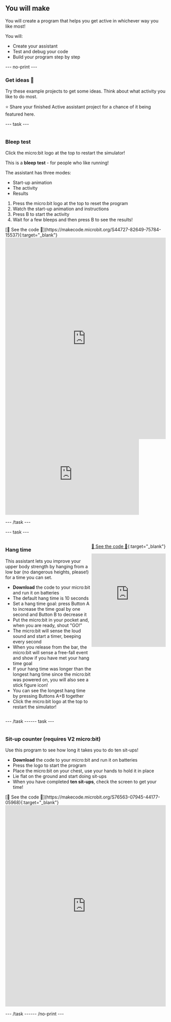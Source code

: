 ## You will make

You will create a program that helps you get active in whichever way you like most!

You will:
+ Create your assistant
+ Test and debug your code
+ Build your program step by step

--- no-print --- 

### Get ideas 💭   

Try these example projects to get some ideas. Think about what activity you like to do most.

⭐ Share your finished Active assistant project for a chance of it being featured here.

--- task ---

<div style="display: flex; flex-wrap: wrap">
<div style="flex-basis: 200px; flex-grow: 1">  

### Bleep test 

Click the micro:bit logo at the top to restart the simulator!

This is a **bleep test** - for people who like running! 

The assistant has three modes:
+ Start-up animation
+ The activity
+ Results

1. Press the micro:bit logo at the top to reset the program
2. Watch the start-up animation and instructions
3. Press B to start the activity
4. Wait for a few bleeps and then press B to see the results!

</div>
<div>
[👀 See the code 👀](https://makecode.microbit.org/S44727-82649-75784-15537){:target="_blank"}
<div style="position:relative;height:0;padding-bottom:125%;overflow:hidden;"><iframe style="position:absolute;top:0;left:0;width:100%;height:100%;" src="https://makecode.microbit.org/---run?id=S44727-82649-75784-15537" allowfullscreen="allowfullscreen" sandbox="allow-popups allow-forms allow-scripts allow-same-origin" frameborder="0"></iframe></div>
</div>
</div>

<iframe width="420" height="237" src="https://www.youtube.com/embed/jaPrKvT4g5A?si=QHyyjJ16U8qc3_Ac" title="YouTube video player" alt="A boy runs to and from a micro:bit twice, each time the LEDs show a heart image and it makes a beeping sound. The video then cuts to show the boy holding the micro:bit as the score is displayed on the LEDs" frameborder="0" allow="accelerometer; autoplay; clipboard-write; encrypted-media; gyroscope; picture-in-picture; web-share" allowfullscreen></iframe>


--- /task ---  

--- task ---

<div style="display: flex; flex-wrap: wrap">
<div style="flex-basis: 200px; flex-grow: 1">  

### Hang time 

This assistant lets you improve your upper body strength by hanging from a low bar (no dangerous heights, please!) for a time you can set. 

+ **Download** the code to your micro:bit and run it on batteries
+ The default hang time is 10 seconds
+ Set a hang time goal: press Button A to increase the time goal by one second and Button B to decrease it
+ Put the micro:bit in your pocket and, when you are ready, shout "GO!"
+ The micro:bit will sense the loud sound and start a timer, beeping every second
+ When you release from the bar, the micro:bit will sense a free-fall event and show if you have met your hang time goal
+ If your hang time was longer than the longest hang time since the micro:bit was powered on, you will also see a stick figure icon!
+ You can see the longest hang time by pressing Buttons A+B together 
+ Click the micro:bit logo at the top to restart the simulator!

</div>
<div>

[👀 See the code 👀](https://makecode.microbit.org/_H8FRgC5dRe5X){:target="_blank"}
<div style="position:relative;height:0;padding-bottom:125%;overflow:hidden;"><iframe style="position:absolute;top:0;left:0;width:100%;height:100%;" src="https://makecode.microbit.org/---run?id=_H8FRgC5dRe5X" allowfullscreen="allowfullscreen" sandbox="allow-popups allow-forms allow-scripts allow-same-origin" frameborder="0"></iframe></div>
</div>

--- /task ---

--- task ---

<div style="display: flex; flex-wrap: wrap">
<div style="flex-basis: 200px; flex-grow: 1">  

### Sit-up counter (requires V2 micro:bit)

Use this program to see how long it takes you to do ten sit-ups!

+ **Download** the code to your micro:bit and run it on batteries
+ Press the logo to start the program
+ Place the micro:bit on your chest, use your hands to hold it in place
+ Lie flat on the ground and start doing sit-ups
+ When you have completed **ten sit-ups**, check the screen to get your time!

</div>
<div>
[👀 See the code 👀](https://makecode.microbit.org/S76563-07945-44177-05968){:target="_blank"}
<div style="position:relative;height:0;padding-bottom:125%;overflow:hidden;"><iframe style="position:absolute;top:0;left:0;width:100%;height:100%;" src="https://makecode.microbit.org/---run?id=S76563-07945-44177-05968" allowfullscreen="allowfullscreen" sandbox="allow-popups allow-forms allow-scripts allow-same-origin" frameborder="0"></iframe></div>
</div>

--- /task ---

--- /no-print ---
